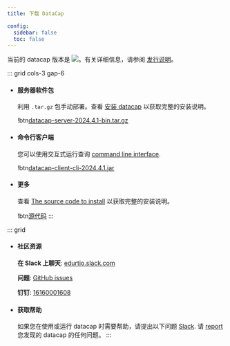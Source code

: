 ```yaml
---
title: 下载 DataCap

config:
  sidebar: false
  toc: false
---
```


当前的 datacap 版本是 <img class="inline-flex" src="https://img.shields.io/github/v/release/EdurtIO/datacap.svg" />。有关详细信息，请参阅 [发行说明](/zh-CN/reference/release.html)。

::: grid cols-3 gap-6
- #### 服务器软件包
  利用 `.tar.gz` 包手动部署。查看 [安装 datacap](/zh-CN/reference/getStarted/install.html) 以获取完整的安装说明。

  !btn[datacap-server-2024.4.1-bin.tar.gz](https://repo1.maven.org/maven2/io/edurt/datacap/datacap-server/2024.4.1/datacap-server-2024.4.1-bin.tar.gz)

- #### 命令行客户端
  您可以使用交互式运行查询 [command line interface](/zh-CN/reference/clients/cli.html).

  !btn[datacap-client-cli-2024.4.1.jar](https://repo1.maven.org/maven2/io/edurt/datacap/datacap-client-cli/2024.4.1/datacap-client-cli-2024.4.1.jar)

- #### 更多
  查看 [The source code to install](/zh-CN/reference/getStarted/install.md#the-source-code-to-install) 以获取完整的安装说明。
  
  !btn[源代码](https://github.com/devlive-community/datacap)
:::

::: grid

- #### 社区资源

  **在 Slack 上聊天**: [edurtio.slack.com](https://edurtio.slack.com/archives/C02EU2YM2N8)
  
  **问题**: [GitHub issues](https://github.com/devlive-community/datacap/issues)
  
  **钉钉**: [16160001608]()

- #### 获取帮助
  如果您在使用或运行 datacap 时需要帮助，请提出以下问题 [Slack](https://edurtio.slack.com/archives/C02EU2YM2N8). 请 [report](https://github.com/EdurtIO/datacap/issues/new/choose) 您发现的 datacap 的任何问题。
:::